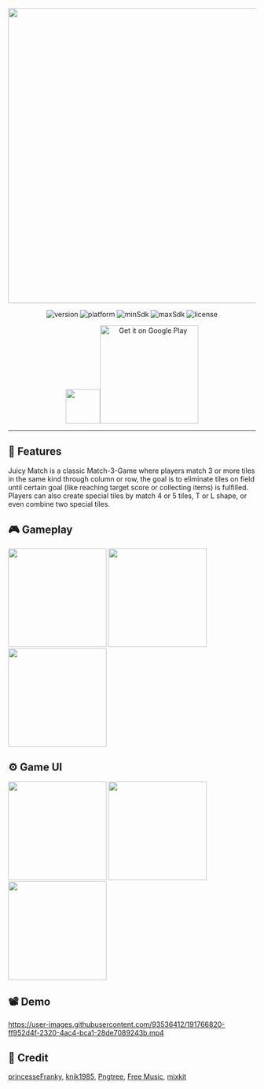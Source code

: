 <div align="center">
<img src="https://user-images.githubusercontent.com/93536412/227904311-5ada46db-a4fa-4f28-b841-d83b1f1e4374.png" width="600">

![version](https://img.shields.io/badge/version-6.1.1.4-brightgreen)
![platform](https://img.shields.io/badge/platform-Android-brightgreen)
![minSdk](https://img.shields.io/badge/minSdk-21-brightgreen)
![maxSdk](https://img.shields.io/badge/maxSdk-34-brightgreen)
![license](https://img.shields.io/badge/license-MIT-brightgreen)

<img src="https://user-images.githubusercontent.com/93536412/227768392-703e62dd-f70c-428e-9c02-8d0f9388deda.png" width="70"><a href='https://play.google.com/store/apps/details?id=com.vigneshgbe.juicymatch'><img alt='Get it on Google Play' src='https://play.google.com/intl/en_us/badges/static/images/badges/en_badge_web_generic.png' width="200"/></a>

</div>

---

## :pushpin: Features
Juicy Match is a classic Match-3-Game where players match 3 or more tiles in the same kind through column or row, the goal is to eliminate tiles on field until certain goal (like reaching target score or collecting items) is fulfilled. Players can also create special tiles by match 4 or 5 tiles, T or L shape, or even combine two special tiles. 

## :video_game: Gameplay
<img src="https://user-images.githubusercontent.com/93536412/191763415-a74e536d-6cda-46a0-af8f-45b9074c9fd7.gif" width="200"> <img src="https://user-images.githubusercontent.com/93536412/191765139-cd09b128-7479-4dc0-a704-b07f26ee86d8.gif" width="200"> <img src="https://user-images.githubusercontent.com/93536412/191765788-6407b57c-db08-4b2b-87a3-f51dea3337a3.gif" width="200">

## :gear: Game UI
<img src="https://user-images.githubusercontent.com/93536412/191760249-818391fc-c15d-4ce4-8742-4415409b27c6.jpg" width="200"> <img src="https://user-images.githubusercontent.com/93536412/191761156-54c0c8bf-7156-48b7-8e6a-0ee8916386a2.jpg" width="200"> <img src="https://user-images.githubusercontent.com/93536412/191761169-1dfdb378-f9e0-4aa8-8035-671833048fbe.jpg" width="200">

## :film_projector: Demo
https://user-images.githubusercontent.com/93536412/191766820-ff952d4f-2320-4ac4-bca1-28de7089243b.mp4

## :handshake: Credit

[princesseFranky](https://opengameart.org/content/flat-designed-fruits),
[knik1985](https://opengameart.org/content/heart-7),
[Pngtree](https://pngtree.com),
[Free Music](https://soundcloud.com/fm_freemusic),
[mixkit]( https://mixkit.co/free-sound-effects)

